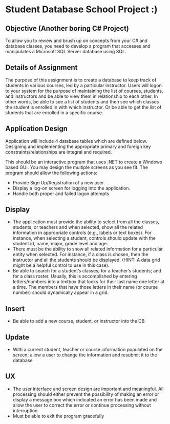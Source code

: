 # Student Database School Project :)

## Objective (Another boring C# Project)
To allow you to review and brush up on concepts from your C# and database classes, you need to develop a program that accesses and manipulates a Microsoft SQL Server database using SQL.

## Details of Assignment
The purpose of this assignment is to create a database to keep track of students in various courses, led by a particular instructor.  Users will logon to your system for the purpose of maintaining the list of courses, students, and instructors and be able to view them in relationship to each other.  In other words, be able to see a list of students and then see which classes the student is enrolled in with which instructor.  Or be able to get the list of students that are enrolled in a specific course.

## Application Design
Application will include 4 database tables which are defined below.  Designing and implementing the appropriate primary and foreign key constraints/relationships are integral and required.

This should be an interactive program that uses .NET to create a Windows based GUI. You may design the multiple screens as you see fit. The program should allow the following actions:


- Provide Sign Up/Registration of a new user. 
- Display a log-on screen for logging into the application. 
- Handle both proper and failed logon attempts
## Display
- The application must provide the ability to select from all the classes, students, or teachers and when selected, show all the related information in appropriate controls (e.g., labels or text boxes).  For instance, when selecting a student, controls should update with the student id, name, major, grade level and age.
- There must be the ability to show all related information for a particular entity when selected.  For instance, if a class is chosen, then the instructor and all the students should be displayed.  (HINT: A data grid might be a helpful control to use in this case).
- Be able to search for a student’s classes; for a teacher’s students; and for a class roster.  Usually, this is accomplished by entering letters/numbers into a textbox that looks for their last name one letter at a time. The members that have those letters in their name (or course number) should dynamically appear in a grid.

## Insert
- Be able to add a new course, student, or instructor into the DB

## Update
- With a current student, teacher or course information populated on the screen; allow a user to change the information and resubmit it to the database

## UX
- The user interface and screen design are important and meaningful. All processing should either prevent the possibility of making an error or display a message box which indicated an error has been made and allow the user to correct the error or continue processing without interruption
- Must be able to exit the program gracefully
